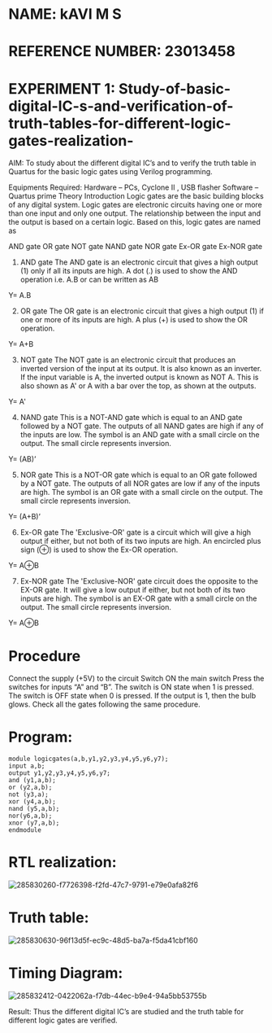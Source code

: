 # NAME: kAVI M S
# REFERENCE NUMBER: 23013458
# EXPERIMENT 1: Study-of-basic-digital-IC-s-and-verification-of-truth-tables-for-different-logic-gates-realization-
 AIM:
To study about the different digital IC’s and to verify the truth table in Quartus for the basic logic gates using Verilog programming.

Equipments Required:
Hardware – PCs, Cyclone II , USB flasher
Software – Quartus prime
Theory
Introduction
Logic gates are the basic building blocks of any digital system. Logic gates are electronic circuits having one or more than one input and only one output. The relationship between the input and the output is based on a certain logic. Based on this, logic gates are named as

AND gate
OR gate
NOT gate
NAND gate
NOR gate
Ex-OR gate
Ex-NOR gate
1) AND gate
The AND gate is an electronic circuit that gives a high output (1) only if all its inputs are high. A dot (.) is used to show the AND operation i.e. A.B or can be written as AB

Y= A.B

2) OR gate
The OR gate is an electronic circuit that gives a high output (1) if one or more of its inputs are high. A plus (+) is used to show the OR operation.

Y= A+B

3) NOT gate
The NOT gate is an electronic circuit that produces an inverted version of the input at its output. It is also known as an inverter. If the input variable is A, the inverted output is known as NOT A. This is also shown as A' or A with a bar over the top, as shown at the outputs.

Y= A'

4) NAND gate
This is a NOT-AND gate which is equal to an AND gate followed by a NOT gate. The outputs of all NAND gates are high if any of the inputs are low. The symbol is an AND gate with a small circle on the output. The small circle represents inversion.

Y= (AB)’

5) NOR gate
This is a NOT-OR gate which is equal to an OR gate followed by a NOT gate. The outputs of all NOR gates are low if any of the inputs are high. The symbol is an OR gate with a small circle on the output. The small circle represents inversion.

Y= (A+B)’

6) Ex-OR gate
The 'Exclusive-OR' gate is a circuit which will give a high output if either, but not both of its two inputs are high. An encircled plus sign (⊕) is used to show the Ex-OR operation.

Y= A⊕B

7) Ex-NOR gate
The 'Exclusive-NOR' gate circuit does the opposite to the EX-OR gate. It will give a low output if either, but not both of its two inputs are high. The symbol is an EX-OR gate with a small circle on the output. The small circle represents inversion.

Y= A⊕B

# Procedure
Connect the supply (+5V) to the circuit
Switch ON the main switch
Press the switches for inputs “A” and “B”. The switch is ON state when 1 is pressed. The switch is OFF state when 0 is pressed.
If the output is 1, then the bulb glows.
Check all the gates following the same procedure.
# Program:
```
module logicgates(a,b,y1,y2,y3,y4,y5,y6,y7);
input a,b;
output y1,y2,y3,y4,y5,y6,y7;
and (y1,a,b);
or (y2,a,b);
not (y3,a);
xor (y4,a,b);
nand (y5,a,b);
nor(y6,a,b);
xnor (y7,a,b);
endmodule
```
# RTL realization:

![285830260-f7726398-f2fd-47c7-9791-e79e0afa82f6](https://github.com/Kavi45-msk/Study-of-basic-digital-IC-s-and-verification-of-truth-tables-for-different-logic-gates-realization-/assets/147457752/18226f56-ce70-4c22-9713-67371a3e37a2)

# Truth table:

![285830630-96f13d5f-ec9c-48d5-ba7a-f5da41cbf160](https://github.com/Kavi45-msk/Study-of-basic-digital-IC-s-and-verification-of-truth-tables-for-different-logic-gates-realization-/assets/147457752/72cf7140-71d0-4069-b22d-01acd62bc73a)

# Timing Diagram:

![285832412-0422062a-f7db-44ec-b9e4-94a5bb53755b](https://github.com/Kavi45-msk/Study-of-basic-digital-IC-s-and-verification-of-truth-tables-for-different-logic-gates-realization-/assets/147457752/09f69543-0665-47e7-9882-4462f081b094)


Result:
Thus the different digital IC’s are studied and the truth table for different logic gates are verified.
